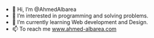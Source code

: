 - 👋 Hi, I’m @AhmedAlbarea
- 👀 I’m interested in programming and solving problems.
- 🌱 I’m currently learning Web development and Design.
- 📫 To reach me www.ahmed-albarea.com

<!---
AhmedAlbarea/AhmedAlbarea is a ✨ special ✨ repository because its `README.md` (this file) appears on your GitHub profile.
You can click the Preview link to take a look at your changes.
--->
